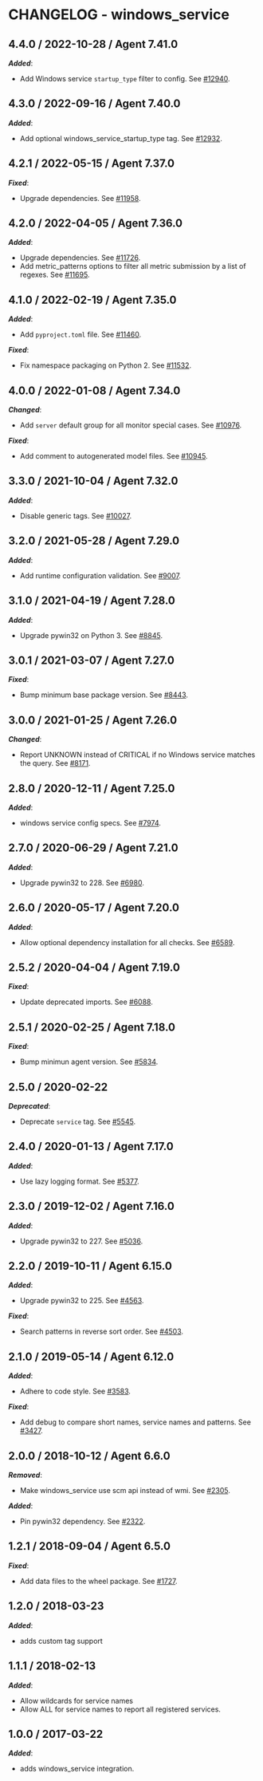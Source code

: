 # CHANGELOG - windows_service

## 4.4.0 / 2022-10-28 / Agent 7.41.0

***Added***: 

* Add Windows service `startup_type` filter to config. See [#12940](https://github.com/DataDog/integrations-core/pull/12940).


## 4.3.0 / 2022-09-16 / Agent 7.40.0

***Added***: 

* Add optional windows_service_startup_type tag. See [#12932](https://github.com/DataDog/integrations-core/pull/12932).


## 4.2.1 / 2022-05-15 / Agent 7.37.0

***Fixed***: 

* Upgrade dependencies. See [#11958](https://github.com/DataDog/integrations-core/pull/11958).


## 4.2.0 / 2022-04-05 / Agent 7.36.0

***Added***: 

* Upgrade dependencies. See [#11726](https://github.com/DataDog/integrations-core/pull/11726).
* Add metric_patterns options to filter all metric submission by a list of regexes. See [#11695](https://github.com/DataDog/integrations-core/pull/11695).


## 4.1.0 / 2022-02-19 / Agent 7.35.0

***Added***: 

* Add `pyproject.toml` file. See [#11460](https://github.com/DataDog/integrations-core/pull/11460).

***Fixed***: 

* Fix namespace packaging on Python 2. See [#11532](https://github.com/DataDog/integrations-core/pull/11532).


## 4.0.0 / 2022-01-08 / Agent 7.34.0

***Changed***: 

* Add `server` default group for all monitor special cases. See [#10976](https://github.com/DataDog/integrations-core/pull/10976).

***Fixed***: 

* Add comment to autogenerated model files. See [#10945](https://github.com/DataDog/integrations-core/pull/10945).


## 3.3.0 / 2021-10-04 / Agent 7.32.0

***Added***: 

* Disable generic tags. See [#10027](https://github.com/DataDog/integrations-core/pull/10027).


## 3.2.0 / 2021-05-28 / Agent 7.29.0

***Added***: 

* Add runtime configuration validation. See [#9007](https://github.com/DataDog/integrations-core/pull/9007).


## 3.1.0 / 2021-04-19 / Agent 7.28.0

***Added***: 

* Upgrade pywin32 on Python 3. See [#8845](https://github.com/DataDog/integrations-core/pull/8845).


## 3.0.1 / 2021-03-07 / Agent 7.27.0

***Fixed***: 

* Bump minimum base package version. See [#8443](https://github.com/DataDog/integrations-core/pull/8443).


## 3.0.0 / 2021-01-25 / Agent 7.26.0

***Changed***: 

* Report UNKNOWN instead of CRITICAL if no Windows service matches the query. See [#8171](https://github.com/DataDog/integrations-core/pull/8171).


## 2.8.0 / 2020-12-11 / Agent 7.25.0

***Added***: 

* windows service config specs. See [#7974](https://github.com/DataDog/integrations-core/pull/7974).


## 2.7.0 / 2020-06-29 / Agent 7.21.0

***Added***: 

* Upgrade pywin32 to 228. See [#6980](https://github.com/DataDog/integrations-core/pull/6980).


## 2.6.0 / 2020-05-17 / Agent 7.20.0

***Added***: 

* Allow optional dependency installation for all checks. See [#6589](https://github.com/DataDog/integrations-core/pull/6589).


## 2.5.2 / 2020-04-04 / Agent 7.19.0

***Fixed***: 

* Update deprecated imports. See [#6088](https://github.com/DataDog/integrations-core/pull/6088).


## 2.5.1 / 2020-02-25 / Agent 7.18.0

***Fixed***: 

* Bump minimun agent version. See [#5834](https://github.com/DataDog/integrations-core/pull/5834).


## 2.5.0 / 2020-02-22

***Deprecated***: 

* Deprecate `service` tag. See [#5545](https://github.com/DataDog/integrations-core/pull/5545).


## 2.4.0 / 2020-01-13 / Agent 7.17.0

***Added***: 

* Use lazy logging format. See [#5377](https://github.com/DataDog/integrations-core/pull/5377).


## 2.3.0 / 2019-12-02 / Agent 7.16.0

***Added***: 

* Upgrade pywin32 to 227. See [#5036](https://github.com/DataDog/integrations-core/pull/5036).


## 2.2.0 / 2019-10-11 / Agent 6.15.0

***Added***: 

* Upgrade pywin32 to 225. See [#4563](https://github.com/DataDog/integrations-core/pull/4563).

***Fixed***: 

* Search patterns in reverse sort order. See [#4503](https://github.com/DataDog/integrations-core/pull/4503).


## 2.1.0 / 2019-05-14 / Agent 6.12.0

***Added***: 

* Adhere to code style. See [#3583](https://github.com/DataDog/integrations-core/pull/3583).

***Fixed***: 

* Add debug to compare short names, service names and patterns. See [#3427](https://github.com/DataDog/integrations-core/pull/3427).


## 2.0.0 / 2018-10-12 / Agent 6.6.0

***Removed***: 

* Make windows_service use scm api instead of wmi. See [#2305][2].

***Added***: 

* Pin pywin32 dependency. See [#2322][1].


## 1.2.1 / 2018-09-04 / Agent 6.5.0

***Fixed***: 

* Add data files to the wheel package. See [#1727][3].


## 1.2.0 / 2018-03-23

***Added***: 

* adds custom tag support


## 1.1.1 / 2018-02-13

***Added***: 

* Allow wildcards for service names
* Allow ALL for service names to report all registered services.


## 1.0.0 / 2017-03-22

***Added***: 

* adds windows_service integration.

[1]: https://github.com/DataDog/integrations-core/pull/2322
[2]: https://github.com/DataDog/integrations-core/pull/2305
[3]: https://github.com/DataDog/integrations-core/pull/1727
